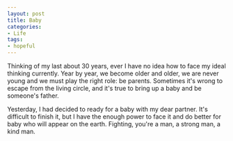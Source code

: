 ```yaml
---
layout: post
title: Baby
categories:
- Life
tags:
- hopeful
---
```


Thinking of my last about 30 years, ever I have no idea how to face my ideal thinking currently. Year by year, we become older and older, we are never young and we must play the right role: be parents. Sometimes it's wrong to escape from the living circle, and it's true to bring up a baby and be someone's father.

Yesterday, I had decided to ready for a baby with my dear partner. It's difficult to finish it, but I have the enough power to face it and do better for baby who will appear on the earth. Fighting, you're a man, a strong man, a kind man.